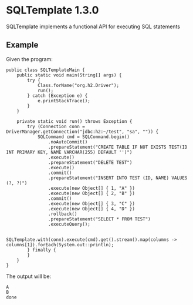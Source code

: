 # SQLTemplate 1.3.0

SQLTemplate implements a functional API for executing SQL statements

## Example

Given the program:

    public class SQLTemplateMain {
        public static void main(String[] args) {
            try {
                Class.forName("org.h2.Driver");
                run();
            } catch (Exception e) {
                e.printStackTrace();
            }
        }

        private static void run() throws Exception {
            try (Connection conn = DriverManager.getConnection("jdbc:h2:~/test", "sa", "")) {
                SQLCommand cmd = SQLCommand.begin()
                    .noAutoCommit()
                    .prepareStatement("CREATE TABLE IF NOT EXISTS TEST(ID INT PRIMARY KEY, NAME VARCHAR(255) DEFAULT '')")
                    .execute()
                    .prepareStatement("DELETE TEST")
                    .execute()
                    .commit()
                    .prepareStatement("INSERT INTO TEST (ID, NAME) VALUES (?, ?)")
                    .execute(new Object[] { 1, "A" })
                    .execute(new Object[] { 2, "B" })
                    .commit()
                    .execute(new Object[] { 3, "C" })
                    .execute(new Object[] { 4, "D" })
                    .rollback()
                    .prepareStatement("SELECT * FROM TEST")
                    .executeQuery();

                SQLTemplate.with(conn).execute(cmd).get().stream().map(columns -> columns[1]).forEach(System.out::println);
            } finally {
            }
        }
    }
		
The output will be:

	A
	B
	done
